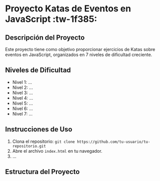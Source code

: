 # Proyecto Katas de Eventos en JavaScript :tw-1f385:

## Descripción del Proyecto

Este proyecto tiene como objetivo proporcionar ejercicios de Katas sobre eventos en JavaScript, organizados en 7 niveles de dificultad creciente.

## Niveles de Dificultad

- Nivel 1: ...
- Nivel 2: ...
- Nivel 3: ...
- Nivel 4: ...
- Nivel 5: ...
- Nivel 6: ...
- Nivel 7: ...

## Instrucciones de Uso

1. Clona el repositorio: `git clone https://github.com/tu-usuario/tu-repositorio.git`
2. Abre el archivo `index.html` en tu navegador.
3. ...

## Estructura del Proyecto
